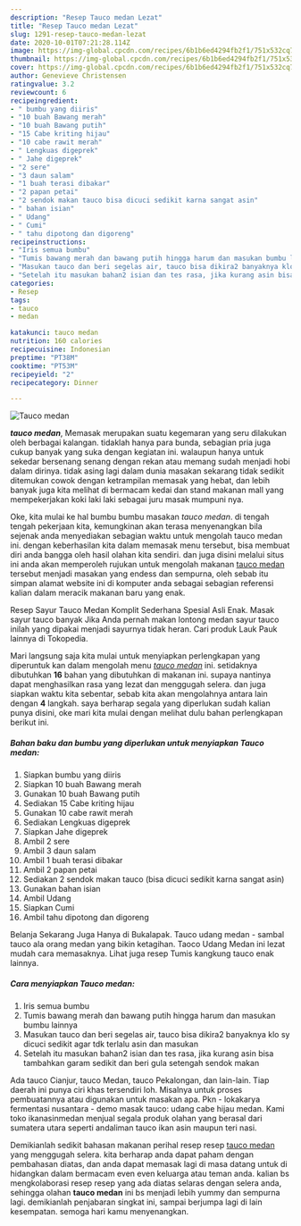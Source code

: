```yaml
---
description: "Resep Tauco medan Lezat"
title: "Resep Tauco medan Lezat"
slug: 1291-resep-tauco-medan-lezat
date: 2020-10-01T07:21:28.114Z
image: https://img-global.cpcdn.com/recipes/6b1b6ed4294fb2f1/751x532cq70/tauco-medan-foto-resep-utama.jpg
thumbnail: https://img-global.cpcdn.com/recipes/6b1b6ed4294fb2f1/751x532cq70/tauco-medan-foto-resep-utama.jpg
cover: https://img-global.cpcdn.com/recipes/6b1b6ed4294fb2f1/751x532cq70/tauco-medan-foto-resep-utama.jpg
author: Genevieve Christensen
ratingvalue: 3.2
reviewcount: 6
recipeingredient:
- " bumbu yang diiris"
- "10 buah Bawang merah"
- "10 buah Bawang putih"
- "15 Cabe kriting hijau"
- "10 cabe rawit merah"
- " Lengkuas digeprek"
- " Jahe digeprek"
- "2 sere"
- "3 daun salam"
- "1 buah terasi dibakar"
- "2 papan petai"
- "2 sendok makan tauco bisa dicuci sedikit karna sangat asin"
- " bahan isian"
- " Udang"
- " Cumi"
- " tahu dipotong dan digoreng"
recipeinstructions:
- "Iris semua bumbu"
- "Tumis bawang merah dan bawang putih hingga harum dan masukan bumbu lainnya"
- "Masukan tauco dan beri segelas air, tauco bisa dikira2 banyaknya klo sy dicuci sedikit agar tdk terlalu asin dan masukan"
- "Setelah itu masukan bahan2 isian dan tes rasa, jika kurang asin bisa tambahkan garam sedikit dan beri gula setengah sendok makan"
categories:
- Resep
tags:
- tauco
- medan

katakunci: tauco medan 
nutrition: 160 calories
recipecuisine: Indonesian
preptime: "PT38M"
cooktime: "PT53M"
recipeyield: "2"
recipecategory: Dinner

---
```



![Tauco medan](https://img-global.cpcdn.com/recipes/6b1b6ed4294fb2f1/751x532cq70/tauco-medan-foto-resep-utama.jpg)

<b><i>tauco medan</i></b>, Memasak merupakan suatu kegemaran yang seru dilakukan oleh berbagai kalangan. tidaklah hanya para bunda, sebagian pria juga cukup banyak yang suka dengan kegiatan ini. walaupun hanya untuk sekedar bersenang senang dengan rekan atau memang sudah menjadi hobi dalam dirinya. tidak asing lagi dalam dunia masakan sekarang tidak sedikit ditemukan cowok dengan ketrampilan memasak yang hebat, dan lebih banyak juga kita melihat di bermacam kedai dan stand makanan mall yang mempekerjakan koki laki laki sebagai juru masak mumpuni nya.

Oke, kita mulai ke hal bumbu bumbu masakan <i>tauco medan</i>. di tengah tengah pekerjaan kita, kemungkinan akan terasa menyenangkan bila sejenak anda menyediakan sebagian waktu untuk mengolah tauco medan ini. dengan keberhasilan kita dalam memasak menu tersebut, bisa membuat diri anda bangga oleh hasil olahan kita sendiri. dan juga disini melalui situs ini anda akan memperoleh rujukan untuk mengolah makanan <u>tauco medan</u> tersebut menjadi masakan yang endess dan sempurna, oleh sebab itu simpan alamat website ini di komputer anda sebagai sebagian referensi kalian dalam meracik makanan baru yang enak.

Resep Sayur Tauco Medan Komplit Sederhana Spesial Asli Enak. Masak sayur tauco banyak Jika Anda pernah makan lontong medan sayur tauco inilah yang dipakai menjadi sayurnya tidak heran. Cari produk Lauk Pauk lainnya di Tokopedia.


Mari langsung saja kita mulai untuk menyiapkan perlengkapan yang diperuntuk kan dalam mengolah menu <u><i>tauco medan</i></u> ini. setidaknya dibutuhkan <b>16</b> bahan yang dibutuhkan di makanan ini. supaya nantinya dapat menghasilkan rasa yang lezat dan menggugah selera. dan juga siapkan waktu kita sebentar, sebab kita akan mengolahnya antara lain dengan <b>4</b> langkah. saya berharap segala yang diperlukan sudah kalian punya disini, oke mari kita mulai dengan melihat dulu bahan perlengkapan berikut ini.

<!--inarticleads1-->

##### Bahan baku dan bumbu yang diperlukan untuk menyiapkan Tauco medan:

1. Siapkan  bumbu yang diiris
1. Siapkan 10 buah Bawang merah
1. Gunakan 10 buah Bawang putih
1. Sediakan 15 Cabe kriting hijau
1. Gunakan 10 cabe rawit merah
1. Sediakan  Lengkuas digeprek
1. Siapkan  Jahe digeprek
1. Ambil 2 sere
1. Ambil 3 daun salam
1. Ambil 1 buah terasi dibakar
1. Ambil 2 papan petai
1. Sediakan 2 sendok makan tauco (bisa dicuci sedikit karna sangat asin)
1. Gunakan  bahan isian
1. Ambil  Udang
1. Siapkan  Cumi
1. Ambil  tahu dipotong dan digoreng


Belanja Sekarang Juga Hanya di Bukalapak. Tauco udang medan - sambal tauco ala orang medan yang bikin ketagihan. Taoco Udang Medan ini lezat mudah cara memasaknya. Lihat juga resep Tumis kangkung tauco enak lainnya. 

<!--inarticleads2-->

##### Cara menyiapkan Tauco medan:

1. Iris semua bumbu
1. Tumis bawang merah dan bawang putih hingga harum dan masukan bumbu lainnya
1. Masukan tauco dan beri segelas air, tauco bisa dikira2 banyaknya klo sy dicuci sedikit agar tdk terlalu asin dan masukan
1. Setelah itu masukan bahan2 isian dan tes rasa, jika kurang asin bisa tambahkan garam sedikit dan beri gula setengah sendok makan


Ada tauco Cianjur, tauco Medan, tauco Pekalongan, dan lain-lain. Tiap daerah ini punya ciri khas tersendiri loh. Misalnya untuk proses pembuatannya atau digunakan untuk masakan apa. Pkn - lokakarya fermentasi nusantara - demo masak tauco: udang cabe hijau medan. Kami toko ikanasinmedan menjual segala produk olahan yang berasal dari sumatera utara seperti andaliman tauco ikan asin maupun teri nasi. 

Demikianlah sedikit bahasan makanan perihal resep resep <u>tauco medan</u> yang menggugah selera. kita berharap anda dapat paham dengan pembahasan diatas, dan anda dapat memasak lagi di masa datang untuk di hidangkan dalam bermacam even even keluarga atau teman anda. kalian bs mengkolaborasi resep resep yang ada diatas selaras dengan selera anda, sehingga olahan <b>tauco medan</b> ini bs menjadi lebih yummy dan sempurna lagi. demikianlah penjabaran singkat ini, sampai berjumpa lagi di lain kesempatan. semoga hari kamu menyenangkan.
